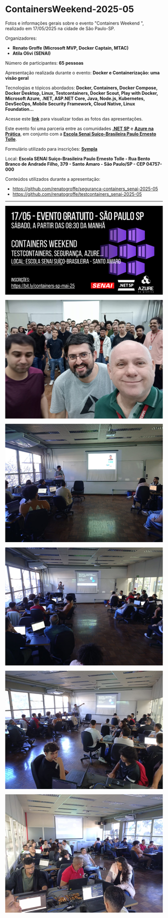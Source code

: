 # ContainersWeekend-2025-05
Fotos e informações gerais sobre o evento "Containers Weekend ", realizado em 17/05/2025 na cidade de São Paulo-SP.

Organizadores:
- **Renato Groffe (Microsoft MVP, Docker Captain, MTAC)**
- **Atila Olivi (SENAI)**

Número de participantes: **65 pessoas**

Apresentação realizada durante o evento:
**Docker e Containerização: uma visão geral**

Tecnologias e tópicos abordados: **Docker, Containers, Docker Compose, Docker Desktop, Linux, Testcontainers, Docker Scout, Play with Docker, Microsoft Azure, .NET, ASP.NET Core, Java, Node.js, Kubernetes, DevSecOps, Mobile Security Framework, Cloud Native, Linux Foundation...**

Acesse este [**link**](/img/) para visualizar todas as fotos das apresentações.

Este evento foi uma parceria entre as comunidades [**.NET SP**](https://www.meetup.com/dotnet-Sao-Paulo/) e [**Azure na Prática**](https://www.youtube.com/azurenapratica), em conjunto com a [**Escola Senai Suíço-Brasileira Paulo Ernesto Tolle**](https://suicobrasileira.sp.senai.br/).

Formulário utilizado para inscrições: [**Sympla**](https://www.sympla.com.br/evento/devops-weekend-github-containers-certificacoes-gratuito-e-presencial-sao-paulo-sp/2834466)

Local: **Escola SENAI Suíço-Brasileira Paulo Ernesto Tolle - Rua Bento Branco de Andrade Filho, 379 - Santo Amaro - São Paulo/SP - CEP 04757-000**

Conteúdos utilizados durante a apresentação:
- https://github.com/renatogroffe/seguranca-containers_senai-2025-05
- https://github.com/renatogroffe/testcontainers_senai-2025-05

---

![Banner do evento](img/banner.png)

![Público](img/cw-10.jpg)

![Renato palestrando](img/cw-02.jpg)

![Renato palestrando](img/cw-07.jpg)

![Renato palestrando](img/cw-06.jpg)

![Renato palestrando](img/cw-09.jpg)